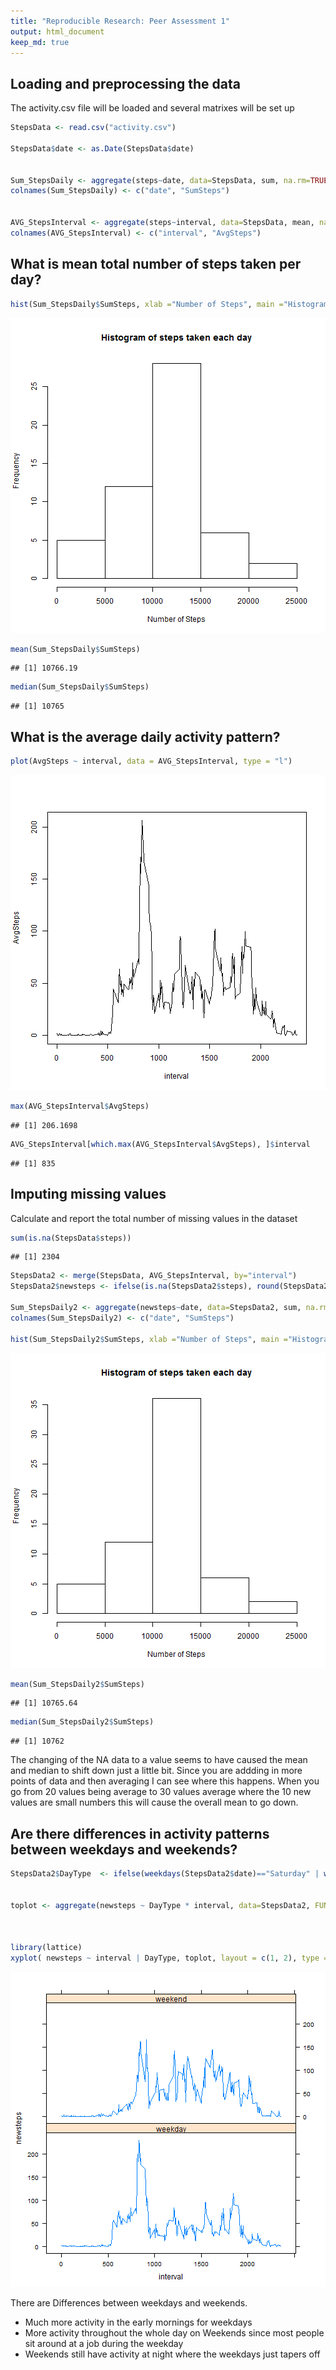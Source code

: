 ```yaml
---
title: "Reproducible Research: Peer Assessment 1"
output: html_document
keep_md: true
---
```





## Loading and preprocessing the data

The activity.csv file will be loaded and several matrixes will be set up


```r
StepsData <- read.csv("activity.csv")

StepsData$date <- as.Date(StepsData$date)


Sum_StepsDaily <- aggregate(steps~date, data=StepsData, sum, na.rm=TRUE)
colnames(Sum_StepsDaily) <- c("date", "SumSteps")


AVG_StepsInterval <- aggregate(steps~interval, data=StepsData, mean, na.rm=TRUE)
colnames(AVG_StepsInterval) <- c("interval", "AvgSteps")
```



## What is mean total number of steps taken per day?


```r
hist(Sum_StepsDaily$SumSteps, xlab ="Number of Steps", main ="Histogram of steps taken each day")
```

![plot of chunk unnamed-chunk-2](figure/unnamed-chunk-2-1.png) 

```r
mean(Sum_StepsDaily$SumSteps)
```

```
## [1] 10766.19
```

```r
median(Sum_StepsDaily$SumSteps)
```

```
## [1] 10765
```



## What is the average daily activity pattern?


```r
plot(AvgSteps ~ interval, data = AVG_StepsInterval, type = "l")
```

![plot of chunk unnamed-chunk-3](figure/unnamed-chunk-3-1.png) 

```r
max(AVG_StepsInterval$AvgSteps)
```

```
## [1] 206.1698
```

```r
AVG_StepsInterval[which.max(AVG_StepsInterval$AvgSteps), ]$interval
```

```
## [1] 835
```




## Imputing missing values

Calculate and report the total number of missing values in the dataset 


```r
sum(is.na(StepsData$steps))
```

```
## [1] 2304
```

```r
StepsData2 <- merge(StepsData, AVG_StepsInterval, by="interval")
StepsData2$newsteps <- ifelse(is.na(StepsData2$steps), round(StepsData2$AvgSteps), StepsData2$steps )

Sum_StepsDaily2 <- aggregate(newsteps~date, data=StepsData2, sum, na.rm=TRUE)
colnames(Sum_StepsDaily2) <- c("date", "SumSteps")

hist(Sum_StepsDaily2$SumSteps, xlab ="Number of Steps", main ="Histogram of steps taken each day")
```

![plot of chunk unnamed-chunk-4](figure/unnamed-chunk-4-1.png) 

```r
mean(Sum_StepsDaily2$SumSteps)
```

```
## [1] 10765.64
```

```r
median(Sum_StepsDaily2$SumSteps)
```

```
## [1] 10762
```

The changing of the NA data to a value seems to have caused the mean and median to shift down just a little bit.
Since you are addding in more points of data and then averaging I can see where this happens.  When you go from 20 values being average to 30 values average where the 10 new values are small numbers this will cause the overall mean to go down.





## Are there differences in activity patterns between weekdays and weekends?



```r
StepsData2$DayType  <- ifelse(weekdays(StepsData2$date)=="Saturday" | weekdays(StepsData2$date)=="Sunday","weekend","weekday")


toplot <- aggregate(newsteps ~ DayType * interval, data=StepsData2, FUN=mean)



library(lattice)
xyplot( newsteps ~ interval | DayType, toplot, layout = c(1, 2), type = "l",  ylab ="Number of Steps")
```

![plot of chunk unnamed-chunk-5](figure/unnamed-chunk-5-1.png) 

There are Differences between weekdays and weekends.
- Much more activity in the early mornings for weekdays
- More activity throughout the whole day on Weekends since most people sit around at a job during the weekday
- Weekends still have activity at night where the weekdays just tapers off




